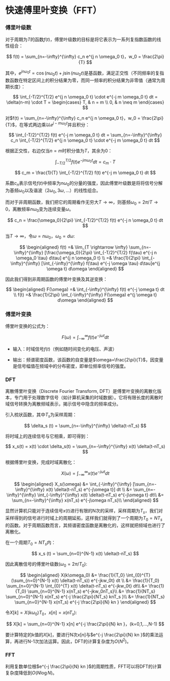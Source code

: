 # 快速傅里叶变换（FFT）

<script src="https://polyfill.io/v3/polyfill.min.js?features=es6"></script>
<script src="https://cdn.jsdelivr.net/npm/mathjax@3/es5/tex-chtml.js"></script>

### 傅里叶级数

对于周期为$T$的函数$f(t)$，傅里叶级数的目标是将它表示为一系列复指数函数的线性组合：

$$
f(t) = \sum_{n=-\infty}^{\infty} c_n e^{j n \omega_0 t}，w_0 = \frac{2\pi}{T}
$$

其中，$e^{j n \omega_0 t}= \cos{(n \omega_0 t)} + j \sin{(n \omega_0 t)}$是基函数，满足正交性（不同频率的复指数函数在特定区间上的积分结果为零，而同一频率的积分结果为非零值（通常为周期长度）：

$$
\int_{-T/2}^{T/2} e^{j n \omega_0 t} \cdot e^{-j m \omega_0 t} dt = \delta(n-m) \cdot T = 
\begin{cases}
T, &  n = m \\
0, &  n \neq m
\end{cases}
$$

对$f(t) = \sum_{n=-\infty}^{\infty} c_n e^{j n \omega_0 t}，w_0 = \frac{2\pi}{T}$，在等式两边乘以$e^{j -m \omega_0 t}$并且积分：

$$
\int_{-T/2}^{T/2} f(t) e^{-j m \omega_0 t} dt = \sum_{n=-\infty}^{\infty} c_n \int_{-T/2}^{T/2} e^{j n \omega_0 t} \cdot e^{-j m \omega_0 t} dt 
$$

根据正交性，右边仅当$n=m$时积分值为$T$，其余为0：

$$
\int_{-T/2}^{T/2} f(t) e^{-j m \omega_0 t} dt = c_m \cdot T
$$

$$
c_m = \frac{1}{T} \int_{-T/2}^{T/2} f(t) e^{-j m \omega_0 t} dt
$$

系数$c_n$表示信号$f(t)$中频率为$n \omega_0$的分量的强度，因此傅里叶级数是将将信号分解为基频$\omega_0$以及谐波（$2\omega_0,3\omega,...$）的线性组合。

而对于非周期函数，我们把它的周期看作无穷大$T \rightarrow \infty$，则基频$\omega_0=2\pi/T \rightarrow 0$，离散频率$nω_0$变为连续变量$ω$。

$$
c_n = \frac{\omega_0}{2\pi} \int_{-T/2}^{T/2} f(t) e^{-j n \omega_0 t} dt
$$

当$T \rightarrow \infty$，令$\omega=n\omega_0，\omega_0 = d\omega$:

$$
\begin{aligned}
f(t) =& \lim_{T \rightarrow \infty} \sum_{n=-\infty}^{\infty} [\frac{\omega_0}{2\pi} \int_{-T/2}^{T/2} f(\tau) e^{-j n \omega_0 \tau} d\tau] e^{j n \omega_0 t} \\
=& \frac{1}{2\pi} \int_{-\infty}^{\infty} [\int_{-\infty}^{\infty} f(\tau) e^{-j \omega \tau} d\tau]e^{j \omega t} d\omega
\end{aligned}
$$

因此我们得到非周期函数的傅里叶变换及其逆变换：

$$
\begin{aligned}
F(\omega) =& \int_{-\infty}^{\infty} f(t) e^{-j \omega t} dt \\
f(t) =& \frac{1}{2\pi} \int_{-\infty}^{\infty} F(\omega) e^{j \omega t} d\omega
\end{aligned}
$$

### 傅里叶变换

傅里叶变换的公式为：

$$
F(\omega) = \int_{-\infty}^{\infty} f(t) e^{-j\omega t} dt
$$

- 输入：时域信号$f(t)$（例如随时间变化的电压、声波）

- 输出：频谱密度函数，该函数的自变量是$\omega=\frac{2\pi}{T}$，因变量是信号幅值在频域中的分布密度，即单位频率信号的强度。

### DFT

离散傅里叶变换（Discrete Fourier Transform, DFT）是傅里叶变换的离散化版本，专门用于处理数字信号（如计算机采集的时域数据）。它将有限长度的离散时域信号转换为离散频域表示，揭示信号中隐含的频率成分。

引入梳状函数，其中$T_s$为采样周期：

$$
\delta_s (t) = \sum_{n=-\infty}^{\infty} \delta(t-nT_s)
$$

将时域上的连续信号与它相乘，即可得到：

$$
x_s(t) = x(t) \cdot \delta_s(t) = \sum_{n=-\infty}^{\infty} x(t) \delta(t-nT_s)
$$

根据傅里叶变换，完成时域离散化：

$$
X(\omega) = \int_{-\infty}^{\infty} x(t) e^{-j\omega t} dt
$$

$$
\begin{aligned}
X_s(\omega) &= \int_{-\infty}^{\infty} [\sum_{n=-\infty}^{\infty} x(t) \delta(t-nT_s) e^{-j\omega t}] dt \\
&= \sum_{n=-\infty}^{\infty} \int_{-\infty}^{\infty} x(t) \delta(t-nT_s) e^{-j\omega t} dt\\
&= \sum_{n=-\infty}^{\infty} x(nT_s) e^{-j\omega nT_s}\\
\end{aligned}
$$

显然计算机只能对于连续信号$x(t)$进行有限的N次的采样，采样周期为$T_s$，我们对采样得到的信号进行时域上的周期延拓，这样我们就得到了一个周期为$T_0=NT_s$
 的函数。对于周期函数而言，其频谱密度函数是离散化的，这样就把频域也进行了离散化。

 在一个周期$T_0=NT_s$内：

$$
x_s (t) = \sum_{n=0}^{N-1} x(t) \delta(t-nT_s)
$$

因此离散信号的傅里叶级数($\omega_0=2\pi/T_0$):

$$
\begin{aligned}
X(k\omega_0) &= \frac{1}{T_0} \int_{0}^{T} (\sum_{n=0}^{N-1} x(t) \delta(t-nT_s)) e^{-jkw_0t} dt \\
&= \frac{1}{T_0} \sum_{n=0}^{N-1} \int_{0}^{T} x(t) \delta(t-nT_s) e^{-jkw_0t} dt\\
&= \frac{1}{T_0} \sum_{n=0}^{N-1} x(nT_s) e^{-jkw_0nT_s}\\
&= \frac{1}{NT_s} \sum_{n=0}^{N-1} x(nT_s) e^{-j \frac{2\pi}{NT_s} knT_s }\\
&= \frac{1}{NT_s} \sum_{n=0}^{N-1} x(nT_s) e^{-j \frac{2\pi}{N} kn }
\end{aligned} 
$$

令$X[k] = X(k\omega_0) T_0，x[n] = x(nT_s)$:

$$
X[k] = \sum_{n=0}^{N-1} x[n] e^{-j \frac{2\pi}{N} kn }，(k=0,1,...,N-1)
$$

要计算特定的k值的$X[k]$，要进行N次$x[n]$与$e^{-j \frac{2\pi}{N} kn }$的乘法运算，再进行N-1次加法运算。因此，DFT的计算复杂度为$O(N^2)$。

### FFT

利用复数单位根$e^{-j \frac{2\pi}{N} kn }$的周期性质，FFT可以将DFT的计算复杂度降低到$O(N \log N)$。

